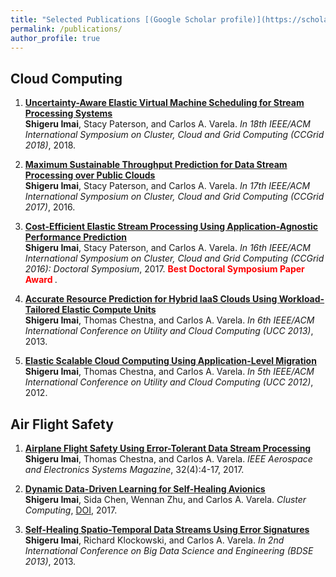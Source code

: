 ```yaml
---
title: "Selected Publications [(Google Scholar profile)](https://scholar.google.com/citations?user=9L6jseIAAAAJ&hl=en)"
permalink: /publications/
author_profile: true
---
```


## Cloud Computing

1. **[Uncertainty-Aware Elastic Virtual Machine Scheduling for Stream Processing Systems](ccgrid2018.pdf)** <br>
**Shigeru Imai**, Stacy Paterson, and Carlos A. Varela. *In 18th IEEE/ACM International Symposium on Cluster, Cloud and Grid Computing (CCGrid 2018)*, 2018. 

1. **[Maximum Sustainable Throughput Prediction for Data Stream Processing over Public Clouds](ccgrid2017.pdf)** <br>
**Shigeru Imai**, Stacy Paterson, and Carlos A. Varela. *In 17th IEEE/ACM International Symposium on Cluster, Cloud and Grid Computing (CCGrid 2017)*, 2016.

1. **[Cost-Efficient Elastic Stream Processing Using Application-Agnostic Performance Prediction](ccgrid2016-phd.pdf)** <br>
**Shigeru Imai**, Stacy Paterson, and Carlos A. Varela. *In 16th IEEE/ACM International Symposium on Cluster, Cloud and Grid Computing (CCGrid 2016): Doctoral Symposium*, 2017. <b> <span style="color:red">Best Doctoral Symposium Paper Award </span> </b>.

1. **[Accurate Resource Prediction for Hybrid IaaS Clouds Using Workload-Tailored Elastic Compute Units](ucc2013.pdf)** <br>
**Shigeru Imai**, Thomas Chestna, and Carlos A. Varela. *In 6th IEEE/ACM International Conference on Utility and Cloud Computing (UCC 2013)*, 2013.

1. **[Elastic Scalable Cloud Computing Using Application-Level Migration](ucc2012.pdf)** <br>
**Shigeru Imai**, Thomas Chestna, and Carlos A. Varela. *In 5th IEEE/ACM International Conference on Utility and Cloud Computing (UCC 2012)*, 2012.


## Air Flight Safety

1. **[Airplane Flight Safety Using Error-Tolerant Data Stream Processing](pilots-aesm.pdf)** <br>
**Shigeru Imai**, Thomas Chestna, and Carlos A. Varela. *IEEE Aerospace and Electronics Systems Magazine*, 32(4):4-17, 2017.

1. **[Dynamic Data-Driven Learning for Self-Healing Avionics](pilots-cluster.pdf)** <br>
**Shigeru Imai**, Sida Chen, Wennan Zhu, and Carlos A. Varela. *Cluster Computing*, [DOI](https://doi.org/10.1007/s10586-017-1291-8), 2017. 

1. **[Self-Healing Spatio-Temporal Data Streams Using Error Signatures](bdse2013.pdf)** <br>
**Shigeru Imai**, Richard Klockowski, and Carlos A. Varela. *In 2nd International Conference on Big Data Science and Engineering (BDSE 2013)*, 2013.


